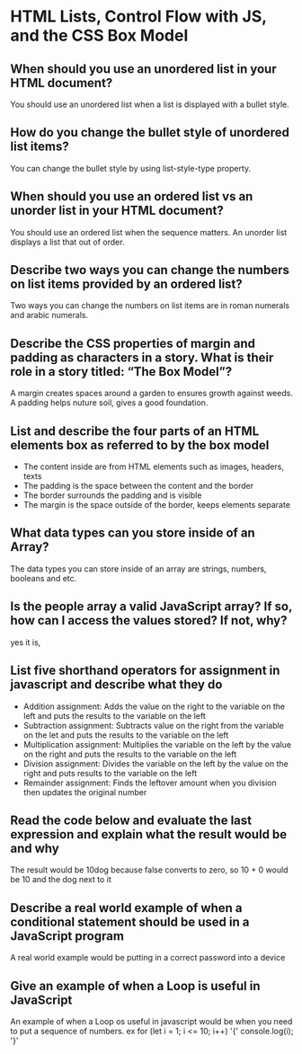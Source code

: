 # HTML Lists, Control Flow with JS, and the CSS Box Model

## When should you use an unordered list in your HTML document?

You should use an unordered list when a list is displayed with a bullet style.

## How do you change the bullet style of unordered list items?

You can change the bullet style by using list-style-type property.

## When should you use an ordered list vs an unorder list in your HTML document?

You should use an ordered list when the sequence matters. An unorder list displays a list that out of order.

## Describe two ways you can change the numbers on list items provided by an ordered list?

Two ways you can change the numbers on list items are in roman numerals and arabic numerals.

## Describe the CSS properties of margin and padding as characters in a story. What is their role in a story titled: “The Box Model”?

A margin creates spaces around a garden to ensures growth against weeds. A padding helps nuture soil, gives a good foundation.

## List and describe the four parts of an HTML elements box as referred to by the box model

- The content inside are from HTML elements such as images, headers, texts
- The padding is the space between the content and the border
- The border surrounds the padding and is visible
- The margin is the space outside of the border, keeps elements separate

## What data types can you store inside of an Array?

The data types you can store inside of an array are strings, numbers, booleans and etc.

## Is the people array a valid JavaScript array? If so, how can I access the values stored? If not, why?

yes it is, 

## List five shorthand operators for assignment in javascript and describe what they do

- Addition assignment: Adds the value on the right to the variable on the left and puts the results to the variable on the left
- Subtraction assignment: Subtracts value on the right from the variable on the let and puts the results to the variable on the left
- Multiplication assignment: Multiplies the variable on the left by the value on the right and puts the results to the variable on the left
- Division assignment: Divides the variable on the left by the value on the right and puts results to the variable on the left
- Remainder assignment: Finds the leftover amount when you division then updates the original number

## Read the code below and evaluate the last expression and explain what the result would be and why

The result would be 10dog because false converts to zero, so 10 + 0 would be 10 and the dog next to it

## Describe a real world example of when a conditional statement should be used in a JavaScript program

A real world example would be putting in a correct password into a device

## Give an example of when a Loop is useful in JavaScript

An example of when a Loop os useful in javascript would be when you need to put a sequence of numbers. ex for (let i = 1; i <= 10; i++) '{'
    console.log(i); '}'
